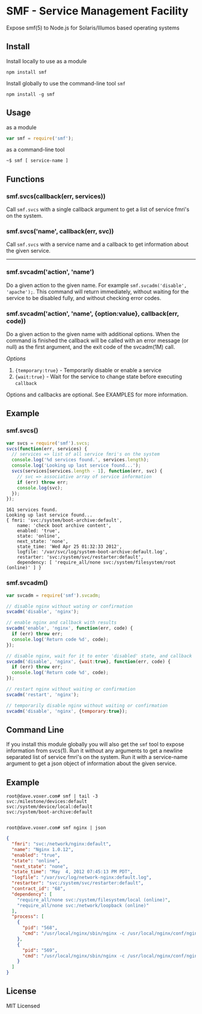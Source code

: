 SMF - Service Management Facility
=================================

Expose smf(5) to Node.js for Solaris/Illumos based operating systems

Install
------

Install locally to use as a module

    npm install smf

Install globally to use the command-line tool `smf`

    npm install -g smf

Usage
-----

as a module

``` js
var smf = require('smf');
```

as a command-line tool

    ~$ smf [ service-name ]

Functions
---------

### smf.svcs(callback(err, services))

Call `smf.svcs` with a single callback argument to get a list of service fmri's
on the system.

### smf.svcs('name', callback(err, svc))

Call `smf.svcs` with a service name and a callback to get information
about the given service.

---

### smf.svcadm('action', 'name')

Do a given action to the given name.  For example `smf.svcadm('disable', 'apache');`.
This command will return immediately, without waiting for the service to be disabled
fully, and without checking error codes.

### smf.svcadm('action', 'name', {option:value}, callback(err, code))

Do a given action to the given name with additional options.  When the
command is finished the callback will be called with an error message
(or null) as the first argument, and the exit code of the svcadm(1M)
call.

_Options_

1.  `{temporary:true}` - Temporarily disable or enable a service
2.  `{wait:true}` - Wait for the service to change state before executing `callback`

Options and callbacks are optional. See EXAMPLES for more information.

Example
-------

### smf.svcs()

``` js
var svcs = require('smf').svcs;
svcs(function(err, services) {
  // services => list of all service fmri's on the system
  console.log('%d services found.', services.length);
  console.log('Looking up last service found...');
  svcs(services[services.length - 1], function(err, svc) {
    // svc => associative array of service information
    if (err) throw err;
    console.log(svc);
  });
});
```

    161 services found.
    Looking up last service found...
    { fmri: 'svc:/system/boot-archive:default',
        name: 'check boot archive content',
        enabled: 'true',
        state: 'online',
        next_state: 'none',
        state_time: 'Wed Apr 25 01:32:33 2012',
        logfile: '/var/svc/log/system-boot-archive:default.log',
        restarter: 'svc:/system/svc/restarter:default',
        dependency: [ 'require_all/none svc:/system/filesystem/root (online)' ] }

### smf.svcadm()

``` js
var svcadm = require('smf').svcadm;

// disable nginx without wating or confirmation
svcadm('disable', 'nginx');

// enable nginx and callback with results
svcadm('enable', 'nginx', function(err, code) {
  if (err) throw err;
  console.log('Return code %d', code);
});

// disable nginx, wait for it to enter 'disabled' state, and callback
svcadm('disable', 'nginx', {wait:true}, function(err, code) {
  if (err) throw err;
  console.log('Return code %d', code);
});

// restart nginx without waiting or confirmation
svcadm('restart', 'nginx');

// temporarily disable nginx without waiting or confirmation
svcadm('disable', 'nginx', {temporary:true});
```

Command Line
------------

If you install this module globally you will also get the `smf`
tool to expose information from svcs(1).  Run it without
any arguments to get a newline separated list of service fmri's
on the system.  Run it with a service-name argument to get a json
object of information about the given service.

Example
-------

    root@dave.voxer.com# smf | tail -3
    svc:/milestone/devices:default
    svc:/system/device/local:default
    svc:/system/boot-archive:default


    root@dave.voxer.com# smf nginx | json

``` json
{
  "fmri": "svc:/network/nginx:default",
  "name": "Nginx 1.0.12",
  "enabled": "true",
  "state": "online",
  "next_state": "none",
  "state_time": "May  4, 2012 07:45:13 PM PDT",
  "logfile": "/var/svc/log/network-nginx:default.log",
  "restarter": "svc:/system/svc/restarter:default",
  "contract_id": "68",
  "dependency": [
    "require_all/none svc:/system/filesystem/local (online)",
    "require_all/none svc:/network/loopback (online)"
  ],
  "process": [
    {
      "pid": "568",
      "cmd": "/usr/local/nginx/sbin/nginx -c /usr/local/nginx/conf/nginx.conf"
    },
    {
      "pid": "569",
      "cmd": "/usr/local/nginx/sbin/nginx -c /usr/local/nginx/conf/nginx.conf"
    }
  ]
}
```

License
-------

MIT Licensed
